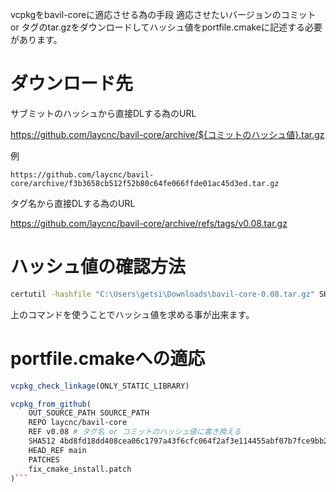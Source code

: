 
vcpkgをbavil-coreに適応させる為の手段
適応させたいバージョンのコミット or タグのtar.gzをダウンロードしてハッシュ値をportfile.cmakeに記述する必要があります。

# ダウンロード先

サブミットのハッシュから直接DLする為のURL　　

https://github.com/laycnc/bavil-core/archive/${コミットのハッシュ値}.tar.gz

例
```
https://github.com/laycnc/bavil-core/archive/f3b3658cb512f52b80c64fe066ffde01ac45d3ed.tar.gz
```


タグ名から直接DLする為のURL　　

https://github.com/laycnc/bavil-core/archive/refs/tags/v0.08.tar.gz


# ハッシュ値の確認方法

```bat
certutil -hashfile "C:\Users\getsi\Downloads\bavil-core-0.08.tar.gz" SHA512
```

上のコマンドを使うことでハッシュ値を求める事が出来ます。

# portfile.cmakeへの適応

```cmake
vcpkg_check_linkage(ONLY_STATIC_LIBRARY)

vcpkg_from_github(
    OUT_SOURCE_PATH SOURCE_PATH
    REPO laycnc/bavil-core
    REF v0.08 # タグ名 or コミットのハッシュ値に書き換える
    SHA512 4bd8fd18dd408cea06c1797a43f6cfc064f2af3e114455abf07b7fce9bb2038027cada04e6234c88cdfea9099dc3468e305b32ed1e3d1f49c861560bde53cd79 # ここにハッシュ値の書き換えをする
    HEAD_REF main
    PATCHES 
    fix_cmake_install.patch
)```
